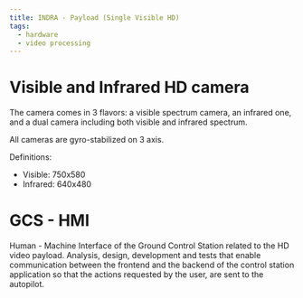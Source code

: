```yaml
---
title: INDRA - Payload (Single Visible HD)
tags:
  - hardware
  - video processing
---
```


# Visible and Infrared HD camera

The camera comes in 3 flavors: a visible spectrum camera, an infrared one, and a dual camera including both visible and infrared spectrum.

All cameras are gyro-stabilized on 3 axis.

Definitions:

  - Visible: 750x580
  - Infrared: 640x480

# GCS - HMI

Human - Machine Interface of the Ground Control Station related to the HD video payload.
Analysis, design, development and tests that enable communication between the frontend and the backend of the control station application so that the actions requested by the user, are sent to the autopilot.
